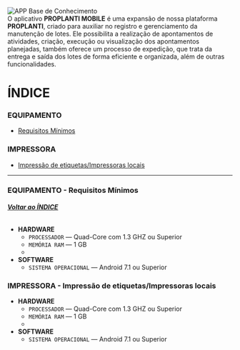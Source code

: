 ![APP Base de Conhecimento](https://github.com/Masterplanti-Suporte/Documentacao/assets/66273012/39802f53-fc39-403d-ac8d-e18c8e9516d2)
<br>
O aplicativo **PROPLANTI MOBILE** é uma expansão de nossa plataforma **PROPLANTI**, criado para auxiliar no registro e gerenciamento da manutenção de lotes. Ele possibilita a realização de apontamentos de atividades, criação, execução ou visualização dos apontamentos planejadas, também oferece um processo de expedição, que trata da entrega e saída dos lotes de forma eficiente e organizada, além de outras funcionalidades.

# ÍNDICE

### EQUIPAMENTO
* [Requisitos Mínimos](#EQUIPAMENTO---Requisitos-Minimos)

### IMPRESSORA
* [Impressão de etiquetas/Impressoras locais](#IMPRESSORA---Impressão-de-etiquetas-Impressoras-locais)


---

### EQUIPAMENTO - Requisitos Mínimos
**<h6>[Voltar ao ÍNDICE](#INDICE)</h6>**
  - **HARDWARE**
    - `PROCESSADOR` &mdash; Quad-Core com 1.3 GHZ ou Superior
    - `MEMÓRIA RAM` &mdash; 1 GB
    - 
  - **SOFTWARE**
    - `SISTEMA OPERACIONAL` &mdash; Android 7.1 ou Superior
    
### IMPRESSORA - Impressão de etiquetas/Impressoras locais

  - **HARDWARE**
    - `PROCESSADOR` &mdash; Quad-Core com 1.3 GHZ ou Superior
    - `MEMÓRIA RAM` &mdash; 1 GB
    - 
  - **SOFTWARE**
    - `SISTEMA OPERACIONAL` &mdash; Android 7.1 ou Superior
